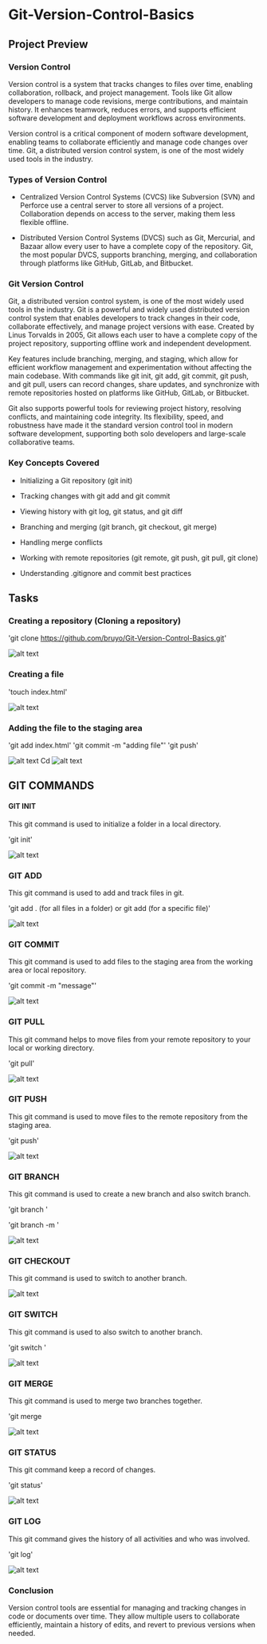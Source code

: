 # Git-Version-Control-Basics

## Project Preview

### Version Control 
Version control is a system that tracks changes to files over time, enabling collaboration, rollback, and project management. Tools like Git allow developers to manage code revisions, merge contributions, and maintain history. It enhances teamwork, reduces errors, and supports efficient software development and deployment workflows across environments.

Version control is a critical component of modern software development, enabling teams to collaborate efficiently and manage code changes over time. Git, a distributed version control system, is one of the most widely used tools in the industry.

### Types of Version Control

- Centralized Version Control Systems (CVCS) like Subversion (SVN) and Perforce use a central server to store all versions of a project. Collaboration depends on access to the server, making them less flexible offline.

- Distributed Version Control Systems (DVCS) such as Git, Mercurial, and Bazaar allow every user to have a complete copy of the repository. Git, the most popular DVCS, supports branching, merging, and collaboration through platforms like GitHub, GitLab, and Bitbucket.

### Git Version Control

Git, a distributed version control system, is one of the most widely used tools in the industry. Git is a powerful and widely used distributed version control system that enables developers to track changes in their code, collaborate effectively, and manage project versions with ease. Created by Linus Torvalds in 2005, Git allows each user to have a complete copy of the project repository, supporting offline work and independent development.

Key features include branching, merging, and staging, which allow for efficient workflow management and experimentation without affecting the main codebase. With commands like git init, git add, git commit, git push, and git pull, users can record changes, share updates, and synchronize with remote repositories hosted on platforms like GitHub, GitLab, or Bitbucket.

Git also supports powerful tools for reviewing project history, resolving conflicts, and maintaining code integrity. Its flexibility, speed, and robustness have made it the standard version control tool in modern software development, supporting both solo developers and large-scale collaborative teams.

### Key Concepts Covered

- Initializing a Git repository (git init)

- Tracking changes with git add and git commit

- Viewing history with git log, git status, and git diff

- Branching and merging (git branch, git checkout, git merge)

- Handling merge conflicts

- Working with remote repositories (git remote, git push, git pull, git clone)

- Understanding .gitignore and commit best practices

## Tasks

### Creating a repository (Cloning a repository)

'git clone https://github.com/bruyo/Git-Version-Control-Basics.git'

![alt text](./pictures/git1.JPG)

### Creating a file

'touch index.html'

![alt text](./pictures/git2.JPG)

### Adding the file to the staging area

'git add index.html'
'git commit -m "adding file"'
'git push'

![alt text](./pictures/git3.JPG)
Cd
![alt text](./pictures/git4.JPG)

## GIT COMMANDS

#### GIT INIT

This git command is used to initialize a folder in a local directory.

'git init'

![alt text](./pictures/git8.JPG)

### GIT ADD

This git command is used to add and track files in git.

'git add . (for all files in a folder) or git add <file> (for a specific file)'


![alt text](./pictures/git9.JPG)

### GIT COMMIT

This git command is used to add files to the staging area from the working area or local repository.

'git commit -m "message"'

![alt text](./pictures/git10.JPG)


### GIT PULL

This git command helps to move files from your remote repository to your local or working directory.

'git pull'

![alt text](./pictures/git16.JPG)


### GIT PUSH

This git command is used to move files to the remote repository from the staging area.

'git push'

![alt text](./pictures/git17.JPG)


### GIT BRANCH

This git command is used to create a new branch and also switch branch.

'git branch <name>'

'git branch -m <name> <name>'


![alt text](./pictures/git11.JPG)

### GIT CHECKOUT

This git command is used to switch to another branch.

![alt text](./pictures/git12.JPG)


### GIT SWITCH

This git command is used to also switch to another branch.

'git switch <name>'

![alt text](./pictures/git14.JPG)


### GIT MERGE

This git command is used to merge two branches together.

'git merge <name> <name>

![alt text](./pictures/git13.JPG)


### GIT STATUS

This git command keep a record of changes.

'git status'

![alt text](./pictures/git9.JPG)


### GIT LOG

This git command gives the history of all activities and who was involved.

'git log'

![alt text](./pictures/git15.JPG)

### Conclusion
Version control tools are essential for managing and tracking changes in code or documents over time. They allow multiple users to collaborate efficiently, maintain a history of edits, and revert to previous versions when needed.
